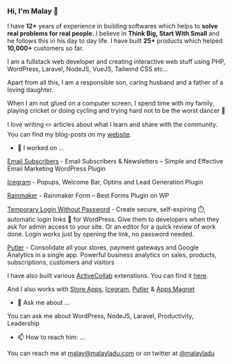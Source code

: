 ### Hi, I'm Malay 👋

I have **12+** years of experience in building softwares which helps to **solve real problems for real people.** I believe in **Think Big, Start With Small** and he follows this in his day to day life. I have built **25+** products which helped **10,000+** customers so far.

I am a fullstack web developer and creating interactive web stuff using PHP, WordPress, Laravel, NodeJS, VueJS, Tailwind CSS etc...

Apart from all this, I am a responsible son, caring husband and a father of a loving daughter.

When I am not glued on a computer screen, I spend time with my family, playing cricket or doing cycling and trying hard not to be the worst dancer 🙂

I love writing ✏️ articles about what I learn and share with the community. You can find my blog-posts on my [website](https://malayladu.com).

- 🔭 I worked on ...

[Email Subscribers](https://wordpress.org/plugins/email-subscribers/) - Email Subscribers & Newsletters – Simple and Effective Email Marketing WordPress Plugin

[Icegram](https://wordpress.org/plugins/icegram/) - Popups, Welcome Bar, Optins and Lead Generation Plugin

[Rainmaker](https://wordpress.org/plugins/icegram-rainmaker/) - Rainmaker Form – Best Forms Plugin on WP

[Temporary Login Without Password](https://wordpress.org/plugins/temporary-login-without-password/) - Create secure, self-expiring ⏱️, automatic login links 🔗 for WordPress. Give them to developers when they ask for admin access to your site. Or an editor for a quick review of work done. Login works just by opening the link, no password needed.

[Putler](https://putler.com/) - Consolidate all your stores, payment gateways and Google Analytics in a single app. Powerful business analytics on sales, products, subscriptions, customers and visitors

I have also built various [ActiveCollab](https://activecollab.com) extenstions. You can find it [here](https://www.appsmagnet.com/activecollab-main/).

And I also works with [Store Apps](https://storeapps.org), [Icegram](https://icegram.com), [Putler](https://putler.com) & [Apps Magnet](http://appsmagnet.com/)

- 💬 Ask me about ...

You can ask me about WordPress, NodeJS, Laravel, Productivity, Leadership

- 📫 How to reach him: ...

You can reach me at [malay@malayladu.com](mailto:malay@malayladu.com) or on twitter at [@malayladu](https://twitter.com/malayladu)

<!--
**malayladu/malayladu** is a ✨ _special_ ✨ repository because its `README.md` (this file) appears on your GitHub profile.

Here are some ideas to get you started:

- 🔭 I’m currently working on ...
- 🌱 I’m currently learning ...
- 👯 I’m looking to collaborate on ...
- 🤔 I’m looking for help with ...
- 💬 Ask me about ...
- 📫 How to reach me: ...
- 😄 Pronouns: ...
- ⚡ Fun fact: ...
-->
